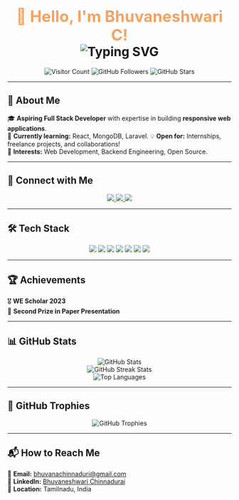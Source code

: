 <!-- Banner -->
<h1 align="center">
  <span style="font-size: 35px; font-weight: bold; color: #F4A261;">👋 Hello, I'm Bhuvaneshwari C!</span>
  <br>
  <img src="https://readme-typing-svg.herokuapp.com?font=Pacifico&size=28&duration=3000&color=FFD700&center=true&vCenter=true&width=600&lines=💻+Full+Stack+Developer;🚀+Passionate+about+Web+Tech!;🌱+Currently+learning+React+and+MongoDB;💡+Love+Solving+Real+World+Problems" alt="Typing SVG" />
</h1>

<p align="center">
  <img src="https://komarev.com/ghpvc/?username=Bhuvaneshwari0405&color=FF69B4&style=flat-square" alt="Visitor Count" />
  <img src="https://img.shields.io/github/followers/Bhuvaneshwari0405?style=flat-square&color=00C8FF" alt="GitHub Followers" />
  <img src="https://img.shields.io/github/stars/Bhuvaneshwari0405?style=flat-square&color=FFD700" alt="GitHub Stars" />
</p>

---

## 🌟 **About Me**  
🎓 **Aspiring Full Stack Developer** with expertise in building **responsive web applications**.  
🌱 **Currently learning:** React, MongoDB, Laravel.
💡 **Open for:** Internships, freelance projects, and collaborations!  
🚀 **Interests:** Web Development, Backend Engineering, Open Source.  

---

## 🔗 **Connect with Me**  

<p align="center">
  <a href="mailto:bhuvanachinnaduri@gmail.com">
    <img src="https://img.shields.io/badge/Email-D14836?style=for-the-badge&logo=gmail&logoColor=white"/>
  </a>
  <a href="https://www.linkedin.com/in/bhuvaneshwari-chinnadurai-50665a258/">
    <img src="https://img.shields.io/badge/LinkedIn-0A66C2?style=for-the-badge&logo=linkedin&logoColor=white"/>
  </a>
  <a href="https://github.com/Bhuvaneshwari0405">
    <img src="https://img.shields.io/badge/GitHub-181717?style=for-the-badge&logo=github&logoColor=white"/>
  </a>
</p>

---

## 🛠️ **Tech Stack**
<p align="center">
  <img src="https://img.shields.io/badge/Python-FFD43B?style=for-the-badge&logo=python&logoColor=blue"/>
  <img src="https://img.shields.io/badge/JavaScript-F7E018?style=for-the-badge&logo=javascript&logoColor=black"/>
  <img src="https://img.shields.io/badge/MySQL-4479A1?style=for-the-badge&logo=mysql&logoColor=white"/>
  <img src="https://img.shields.io/badge/HTML-E34F26?style=for-the-badge&logo=html5&logoColor=white"/>
  <img src="https://img.shields.io/badge/CSS-1572B6?style=for-the-badge&logo=css3&logoColor=white"/>
  <img src="https://img.shields.io/badge/PHP-777BB4?style=for-the-badge&logo=php&logoColor=white"/>
  <img src="https://img.shields.io/badge/Laravel-FF2D20?style=for-the-badge&logo=laravel&logoColor=white"/>
</p>

---

## 🏆 **Achievements**
🎖️ **WE Scholar 2023**  
🏅 **Second Prize in Paper Presentation**  

---

## 📊 **GitHub Stats**
<p align="center">
  <img src="https://github-readme-stats.vercel.app/api?username=Bhuvaneshwari0405&show_icons=true&theme=gruvbox&count_private=true" alt="GitHub Stats" />
  <br>
  <img src="https://github-readme-streak-stats.herokuapp.com?user=Bhuvaneshwari0405&theme=gruvbox" alt="GitHub Streak Stats" />
  <br>
  <img src="https://github-readme-stats.vercel.app/api/top-langs/?username=Bhuvaneshwari0405&theme=gruvbox&layout=compact" alt="Top Languages" />
</p>

---

## 🏅 **GitHub Trophies**
<p align="center">
  <img src="https://github-profile-trophy.vercel.app/?username=Bhuvaneshwari0405&theme=tokyonight&no-bg=true&column=7&margin-w=15&margin-h=15" alt="GitHub Trophies" />
</p>

---

## 📬 **How to Reach Me**  
📧 **Email:** [bhuvanachinnaduri@gmail.com](mailto:bhuvanachinnaduri@gmail.com)  
🔗 **LinkedIn:** [Bhuvaneshwari Chinnadurai](https://www.linkedin.com/in/bhuvaneshwari-chinnadurai-50665a258/)  
📍 **Location:** Tamilnadu, India  

